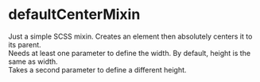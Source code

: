 # defaultCenterMixin

Just a simple SCSS mixin. Creates an element then absolutely centers it to its parent. <br/>
Needs at least one parameter to define the width. By default, height is the same as width. <br/>
Takes a second parameter to define a different height.

